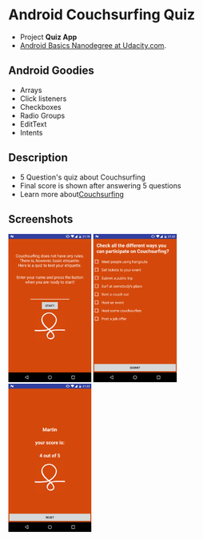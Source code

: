 # Android Couchsurfing Quiz

- Project **Quiz App**
- [Android Basics Nanodegree at Udacity.com](https://www.udacity.com/course/android-basics-nanodegree-by-google--nd803).

## Android Goodies
- Arrays
- Click listeners
- Checkboxes
- Radio Groups
- EditText
- Intents

## Description 
- 5 Question's quiz about Couchsurfing
- Final score is shown after answering 5 questions
- Learn more about[Couchsurfing](www.couchsurfing.com/)

## Screenshots
<img src="device-2017-08-09-212005.png" width="33%"/> <img src="device-2017-08-09-212222.png" width="33%"/> <img src="device-2017-08-09-212317.png" width="33%"/>
